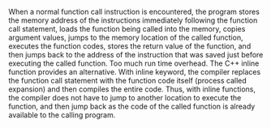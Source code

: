 When a normal function call instruction is encountered, the program stores the memory address of the instructions immediately following the function call statement, loads the function being called into the memory, copies argument values, jumps to the memory location of the called function, executes the function codes, stores the return value of the function, and then jumps back to the address of the instruction that was saved just before executing the called function. Too much run time overhead.
The C++ inline function provides an alternative. With inline keyword, the compiler replaces the function call statement with the function code itself (process called expansion) and then compiles the entire code. Thus, with inline functions, the compiler does not have to jump to another location to execute the function, and then jump back as the code of the called function is already available to the calling program.
